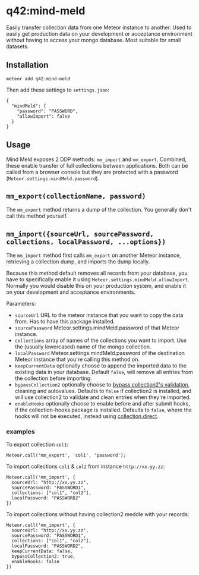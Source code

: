 # q42:mind-meld

Easily transfer collection data from one Meteor instance to another. Used to easily get production data on your development or acceptance environment without having to access your mongo database.
Most suitable for small datasets.

## Installation

	meteor add q42:mind-meld

Then add these settings to `settings.json`:

	{
	  "mindMeld": {
	    "password": "PASSWORD",
	    "allowImport": false
	  }
	}

## Usage
Mind Meld exposes 2 DDP methods: `mm_import` and `mm_export`. Combined, these enable transfer of full collections between applications. Both can be called from a browser console but they are protected with a password (`Meteor.settings.mindMeld.password`).

## `mm_export(collectionName, password)`
The `mm_export` method returns a dump of the collection. You generally don't call this method yourself.

## `mm_import({sourceUrl, sourcePassword, collections, localPassword, ...options})`
The `mm_import` method first calls `mm_export` on another Meteor instance, retrieving a collection dump, and imports the dump locally.

Because this method default removes all records from your database, you have to specifically enable it using `Meteor.settings.mindMeld.allowImport`. Normally you would disable this on your production system, and enable it on your development and acceptance environments.

Parameters:
* `sourceUrl` URL to the meteor instance that you want to copy the data from. Has to have this package installed.
* `sourcePassword` Meteor.settings.mindMeld.password of that Meteor instance.
* `collections` array of names of the collections you want to import. Use the (usually lowercased) name of the mongo collection.
* `localPassword` Meteor.settings.mindMeld.password of the destination Meteor instance that you're calling this method on.
* `keepCurrentData` optionally choose to append the imported data to the existing data in your database. Default `false`, will remove all entries from the collection before importing.
* `bypassCollection2` optionally choose to [bypass collection2's validation](https://github.com/aldeed/meteor-collection2#inserting-or-updating-bypassing-collection2-entirely), cleaning and autovalues. Defaults to `false` if collection2 is installed, and will use collection2 to validate and clean entries when they're imported.
* `enableHooks` optionally choose to enable before and after submit hooks, if the collection-hooks package is installed. Defaults to `false`, where the hooks will not be executed, instead using [collection.direct](https://github.com/matb33/meteor-collection-hooks#direct-access-circumventing-hooks).

### examples

To export collection `col1`:

	Meteor.call('mm_export', 'col1', 'password');

To import collections `col1` & `col2` from instance `http://xx.yy.zz`:

	Meteor.call('mm_import', {
	  sourceUrl: "http://xx.yy.zz",
	  sourcePassword: "PASSWORD1",
	  collections: ["col1", "col2"],
	  localPassword: "PASSWORD2"
	})

To import collections without having collection2 meddle with your records:

	Meteor.call('mm_import', {
	  sourceUrl: "http://xx.yy.zz",
	  sourcePassword: "PASSWORD1",
	  collections: ["col1", "col2"],
	  localPassword: "PASSWORD2",
	  keepCurrentData: false,
	  bypassCollection2: true,
	  enableHooks: false
	})
